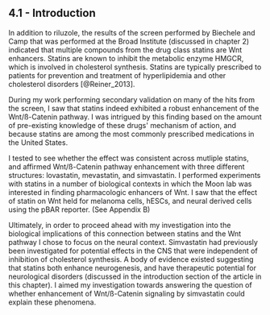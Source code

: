 
## 4.1 - Introduction

In addition to riluzole, the results of the screen performed by Biechele and Camp that was performed at the Broad Institute (discussed in chapter 2) indicated that multiple compounds from the drug class statins are Wnt enhancers. Statins are known to inhibit the metabolic enzyme HMGCR, which is involved in cholesterol synthesis. Statins are typically prescribed to patients for prevention and treatment of hyperlipidemia and other cholesterol disorders [@Reiner_2013].

During my work performing secondary validation on many of the hits from the screen, I saw that statins indeed exhibited a robust enhancement of the Wnt/ß-Catenin pathway. I was intrigued by this finding based on the  amount of pre-existing knowledge of these drugs' mechanism of action, and because statins are among the most commonly prescribed medications in the United States.

I tested to see whether the effect was consistent across mutliple statins, and affirmed Wnt/ß-Catenin pathway enhancement with three different structures: lovastatin, mevastatin, and simvastatin. I performed experiments with statins in a number of biological contexts in which the Moon lab was interested in finding pharmacologic enhancers of Wnt. I saw that the effect of statin on Wnt held for melanoma cells, hESCs, and neural derived cells using the pBAR reporter. (See Appendix B)

Ultimately, in order to proceed ahead with my investigation into the biological implications of this connection between statins and the Wnt pathway I chose to focus on the neural context. Simvastatin had previously been investigated for potential effects in the CNS that were independent of inhibition of cholesterol synthesis. A body of evidence existed suggesting that statins both enhance neurogenesis, and have therapeutic potential for neurological disorders (discussed in the introduction section of the article in this chapter). I aimed my investigation towards answering the question of whether enhancement of Wnt/ß-Catenin signaling by simvastatin could explain these phenomena.